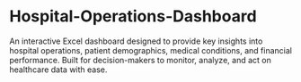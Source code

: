 # Hospital-Operations-Dashboard
An interactive Excel dashboard designed to provide key insights into hospital operations, patient demographics, medical conditions, and financial performance. Built for decision-makers to monitor, analyze, and act on healthcare data with ease.
